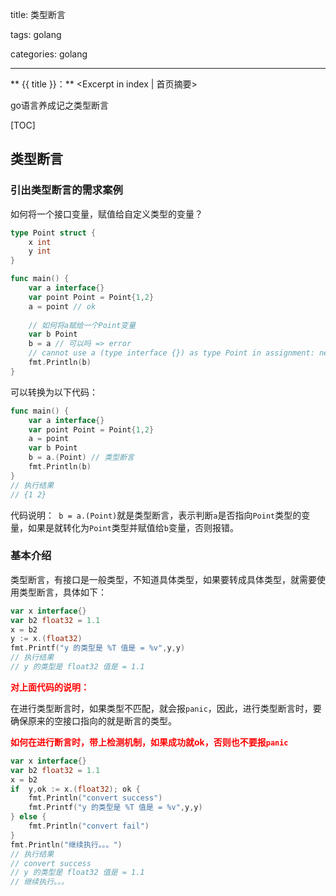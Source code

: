 title: 类型断言

tags: golang

categories: golang

------

** {{ title }}：** <Excerpt in index | 首页摘要>

go语言养成记之类型断言

<!-- more -->

[TOC]

## 类型断言

### 引出类型断言的需求案例

如何将一个接口变量，赋值给自定义类型的变量？

```go
type Point struct {
    x int
    y int
}

func main() {
    var a interface{}
    var point Point = Point{1,2}
    a = point // ok
    
    // 如何将a赋给一个Point变量
    var b Point
    b = a // 可以吗 => error
    // cannot use a (type interface {}) as type Point in assignment: need type assertion
    fmt.Println(b)  
}
```

可以转换为以下代码：

```go
func main() {
    var a interface{}
    var point Point = Point{1,2}
    a = point
    var b Point
    b = a.(Point) // 类型断言
    fmt.Println(b)
}
// 执行结果
// {1 2}
```

代码说明：` b = a.(Point)`就是类型断言，表示判断`a`是否指向`Point`类型的变量，如果是就转化为`Point`类型并赋值给`b`变量，否则报错。

### 基本介绍

类型断言，有接口是一般类型，不知道具体类型，如果要转成具体类型，就需要使用类型断言，具体如下：

```go
var x interface{}
var b2 float32 = 1.1
x = b2
y := x.(float32)
fmt.Printf("y 的类型是 %T 值是 = %v",y,y)
// 执行结果
// y 的类型是 float32 值是 = 1.1
```

<font color="red">**对上面代码的说明：**</font>

在进行类型断言时，如果类型不匹配，就会报`panic`，因此，进行类型断言时，要确保原来的空接口指向的就是断言的类型。

<font color="red">**如何在进行断言时，带上检测机制，如果成功就ok，否则也不要报`panic`**</font>

```go
var x interface{}
var b2 float32 = 1.1
x = b2
if	y,ok := x.(float32); ok {
    fmt.Println("convert success")
    fmt.Printf("y 的类型是 %T 值是 = %v",y,y)
} else {
    fmt.Println("convert fail")
}
fmt.Println("继续执行。。。")
// 执行结果
// convert success
// y 的类型是 float32 值是 = 1.1
// 继续执行。。。
```

